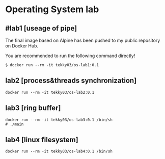 # Operating System lab

## #lab1 [useage of pipe]

The final image based on Alpine has been pushed to my public repository on Docker Hub.

You are recommended to run the following command directly!

```shell
$ docker run --rm -it tekky03/os-lab1:0.1
```

## lab2 [process&threads synchronization]

```shell
docker run --rm -it tekky03/os-lab2:0.1
```

## lab3 [ring buffer]

```shell
docker run --rm -it tekky03/os-lab3:0.1 /bin/sh
# ./main
```

## lab4 [linux filesystem]

```shell
docker run --rm -it tekky03/os-lab4:0.1 /bin/sh
```
